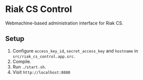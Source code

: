 # Riak CS Control

Webmachine-based administration interface for Riak CS.

## Setup

1. Configure ```access_key_id```, ```secret_access_key``` and ```hostname``` in ```src/riak_cs_control.app.src```.
2. Compile.
3. Run ```./start.sh```.
4. Visit ```http://localhost:8080```
